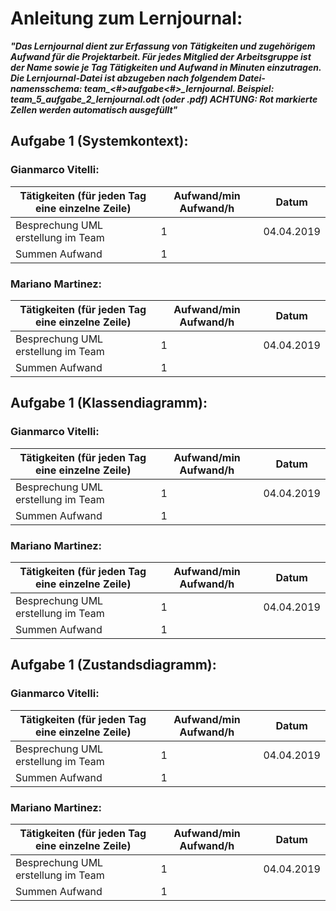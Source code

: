 # Anleitung zum Lernjournal:

***"Das Lernjournal dient zur Erfassung von Tätigkeiten und zugehörigem Aufwand für die  Projektarbeit. Für jedes Mitglied der Arbeitsgruppe ist der Name sowie je Tag Tätigkeiten und Aufwand in Minuten einzutragen. Die Lernjournal-Datei ist abzugeben nach folgendem Datei-
namensschema: team_<#>_aufgabe_<#>_lernjournal.<erweiterung> Beispiel: team_5_aufgabe_2_lernjournal.odt (oder .pdf)
ACHTUNG: Rot markierte Zellen werden automatisch ausgefüllt"***
			
			
## Aufgabe 1 (Systemkontext):			
			
### Gianmarco Vitelli:			 

Tätigkeiten (für jeden Tag eine einzelne Zeile) |	Aufwand/min	Aufwand/h	 | Datum
----------------------------------------------- | ---------------------- | -----
Besprechung UML erstellung im Team | 1 | 04.04.2019
Summen Aufwand                                  | 1                      | |
			
			
### Mariano Martinez:			 
			
Tätigkeiten (für jeden Tag eine einzelne Zeile) |	Aufwand/min	Aufwand/h	 | Datum
----------------------------------------------- | ---------------------- | -----
Besprechung UML erstellung im Team | 1 |  04.04.2019
Summen Aufwand                                  | 1                      | |
	
	
## Aufgabe 1 (Klassendiagramm):			
			
### Gianmarco Vitelli:			 

Tätigkeiten (für jeden Tag eine einzelne Zeile) |	Aufwand/min	Aufwand/h	 | Datum
----------------------------------------------- | ---------------------- | -----
Besprechung UML erstellung im Team | 1 | 04.04.2019
Summen Aufwand                                  | 1                      | |
			
			
### Mariano Martinez:			 
			
Tätigkeiten (für jeden Tag eine einzelne Zeile) |	Aufwand/min	Aufwand/h	 | Datum
----------------------------------------------- | ---------------------- | -----
Besprechung UML erstellung im Team | 1 |  04.04.2019
Summen Aufwand					| 1


## Aufgabe 1 (Zustandsdiagramm):			
			
### Gianmarco Vitelli:			 

Tätigkeiten (für jeden Tag eine einzelne Zeile) |	Aufwand/min	Aufwand/h	 | Datum
----------------------------------------------- | ---------------------- | -----
Besprechung UML erstellung im Team | 1 | 04.04.2019
Summen Aufwand                                  | 1                      | |
			
			
### Mariano Martinez:			 
			
Tätigkeiten (für jeden Tag eine einzelne Zeile) |	Aufwand/min	Aufwand/h	 | Datum
----------------------------------------------- | ---------------------- | -----
Besprechung UML erstellung im Team | 1 |  04.04.2019
Summen Aufwand        				| 1
